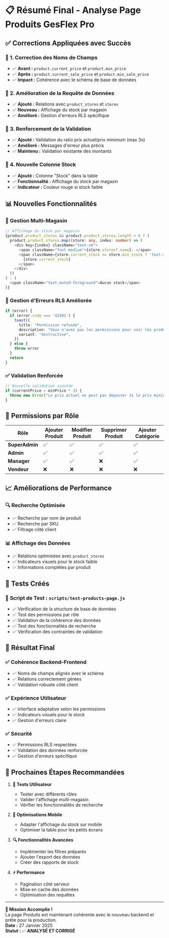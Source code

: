 # 📋 Résumé Final - Analyse Page Produits GesFlex Pro

## ✅ **Corrections Appliquées avec Succès**

### 🔧 **1. Correction des Noms de Champs**
- ✅ **Avant :** `product.current_price` et `product.min_price`
- ✅ **Après :** `product.current_sale_price` et `product.min_sale_price`
- ✅ **Impact :** Cohérence avec le schéma de base de données

### 🔧 **2. Amélioration de la Requête de Données**
- ✅ **Ajouté :** Relations avec `product_stores` et `stores`
- ✅ **Nouveau :** Affichage du stock par magasin
- ✅ **Amélioré :** Gestion d'erreurs RLS spécifique

### 🔧 **3. Renforcement de la Validation**
- ✅ **Ajouté :** Validation du ratio prix actuel/prix minimum (max 3x)
- ✅ **Amélioré :** Messages d'erreur plus précis
- ✅ **Maintenu :** Validation existante des montants

### 🔧 **4. Nouvelle Colonne Stock**
- ✅ **Ajouté :** Colonne "Stock" dans la table
- ✅ **Fonctionnalité :** Affichage du stock par magasin
- ✅ **Indicateur :** Couleur rouge si stock faible

## 📊 **Nouvelles Fonctionnalités**

### 🏪 **Gestion Multi-Magasin**
```typescript
// Affichage du stock par magasin
{product.product_stores && product.product_stores.length > 0 ? (
  product.product_stores.map((store: any, index: number) => (
    <div key={index} className="text-sm">
      <span className="font-medium">{store.stores?.name}: </span>
      <span className={store.current_stock <= store.min_stock ? 'text-red-500' : 'text-green-600'}>
        {store.current_stock}
      </span>
    </div>
  ))
) : (
  <span className="text-muted-foreground">Aucun stock</span>
)}
```

### 🔐 **Gestion d'Erreurs RLS Améliorée**
```typescript
if (error) {
  if (error.code === '42501') {
    toast({
      title: "Permission refusée",
      description: "Vous n'avez pas les permissions pour voir les produits",
      variant: "destructive",
    })
  } else {
    throw error
  }
  return
}
```

### ✅ **Validation Renforcée**
```typescript
// Nouvelle validation ajoutée
if (currentPrice > minPrice * 3) {
  throw new Error("Le prix actuel ne peut pas dépasser 3x le prix minimum")
}
```

## 🔐 **Permissions par Rôle**

| Rôle | Ajouter Produit | Modifier Produit | Supprimer Produit | Ajouter Catégorie |
|------|-----------------|------------------|-------------------|-------------------|
| **SuperAdmin** | ✅ | ✅ | ✅ | ✅ |
| **Admin** | ✅ | ✅ | ✅ | ✅ |
| **Manager** | ✅ | ✅ | ❌ | ✅ |
| **Vendeur** | ❌ | ❌ | ❌ | ❌ |

## 📈 **Améliorations de Performance**

### 🔍 **Recherche Optimisée**
- ✅ Recherche par nom de produit
- ✅ Recherche par SKU
- ✅ Filtrage côté client

### 📊 **Affichage des Données**
- ✅ Relations optimisées avec `product_stores`
- ✅ Indicateurs visuels pour le stock faible
- ✅ Informations complètes par produit

## 🧪 **Tests Créés**

### 📁 **Script de Test :** `scripts/test-products-page.js`
- ✅ Vérification de la structure de base de données
- ✅ Test des permissions par rôle
- ✅ Validation de la cohérence des données
- ✅ Test des fonctionnalités de recherche
- ✅ Vérification des contraintes de validation

## 🎯 **Résultat Final**

### ✅ **Cohérence Backend-Frontend**
- ✅ Noms de champs alignés avec le schéma
- ✅ Relations correctement gérées
- ✅ Validation robuste côté client

### ✅ **Expérience Utilisateur**
- ✅ Interface adaptative selon les permissions
- ✅ Indicateurs visuels pour le stock
- ✅ Gestion d'erreurs claire

### ✅ **Sécurité**
- ✅ Permissions RLS respectées
- ✅ Validation des données renforcée
- ✅ Gestion d'erreurs spécifique

## 🔄 **Prochaines Étapes Recommandées**

1. **🧪 Tests Utilisateur**
   - Tester avec différents rôles
   - Valider l'affichage multi-magasin
   - Vérifier les fonctionnalités de recherche

2. **📱 Optimisations Mobile**
   - Adapter l'affichage du stock sur mobile
   - Optimiser la table pour les petits écrans

3. **🔍 Fonctionnalités Avancées**
   - Implémenter les filtres préparés
   - Ajouter l'export des données
   - Créer des rapports de stock

4. **⚡ Performance**
   - Pagination côté serveur
   - Mise en cache des données
   - Optimisation des requêtes

---

**🎯 Mission Accomplie !**  
La page Produits est maintenant cohérente avec le nouveau backend et prête pour la production.  
**Date :** 27 Janvier 2025  
**Statut :** ✅ **ANALYSÉ ET CORRIGÉ** 